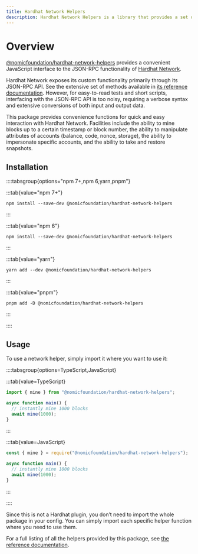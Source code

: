 ```yaml
---
title: Hardhat Network Helpers
description: Hardhat Network Helpers is a library that provides a set of utility functions to interact with the Hardhat Network.
---
```


# Overview

[@nomicfoundation/hardhat-network-helpers](https://www.npmjs.com/package/@nomicfoundation/hardhat-network-helpers) provides a convenient JavaScript interface to the JSON-RPC functionality of [Hardhat Network](/hardhat-network).

Hardhat Network exposes its custom functionality primarily through its JSON-RPC API. See the extensive set of methods available in [its reference documentation](/hardhat-network/docs/reference#hardhat-network-methods). However, for easy-to-read tests and short scripts, interfacing with the JSON-RPC API is too noisy, requiring a verbose syntax and extensive conversions of both input and output data.

This package provides convenience functions for quick and easy interaction with Hardhat Network. Facilities include the ability to mine blocks up to a certain timestamp or block number, the ability to manipulate attributes of accounts (balance, code, nonce, storage), the ability to impersonate specific accounts, and the ability to take and restore snapshots.

## Installation

::::tabsgroup{options="npm 7+,npm 6,yarn,pnpm"}

:::tab{value="npm 7+"}

```
npm install --save-dev @nomicfoundation/hardhat-network-helpers
```

:::

:::tab{value="npm 6"}

```
npm install --save-dev @nomicfoundation/hardhat-network-helpers
```

:::

:::tab{value="yarn"}

```
yarn add --dev @nomicfoundation/hardhat-network-helpers
```

:::

:::tab{value="pnpm"}

```
pnpm add -D @nomicfoundation/hardhat-network-helpers
```

:::

::::

## Usage

To use a network helper, simply import it where you want to use it:

::::tabsgroup{options=TypeScript,JavaScript}

:::tab{value=TypeScript}

```ts
import { mine } from "@nomicfoundation/hardhat-network-helpers";

async function main() {
  // instantly mine 1000 blocks
  await mine(1000);
}
```

:::

:::tab{value=JavaScript}

```js
const { mine } = require("@nomicfoundation/hardhat-network-helpers");

async function main() {
  // instantly mine 1000 blocks
  await mine(1000);
}
```

:::

::::

Since this is not a Hardhat plugin, you don’t need to import the whole package in your config. You can simply import each specific helper function where you need to use them.

For a full listing of all the helpers provided by this package, see [the reference documentation](./reference).
